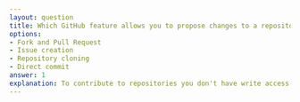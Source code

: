 ```yaml
---
layout: question
title: Which GitHub feature allows you to propose changes to a repository you don't have write access to?
options:
- Fork and Pull Request
- Issue creation
- Repository cloning
- Direct commit
answer: 1
explanation: To contribute to repositories you don't have write access to, you fork the repository, make changes in your fork, and then create a pull request to propose merging your changes.
---
```

